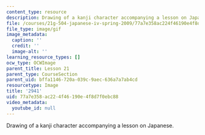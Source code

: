 ```yaml
---
content_type: resource
description: Drawing of a kanji character accompanying a lesson on Japanese.
file: /courses/21g-504-japanese-iv-spring-2009/77a7e358ac224f46190e4f8d7f0ebc88_2941.gif
file_type: image/gif
image_metadata:
  caption: ''
  credit: ''
  image-alt: ''
learning_resource_types: []
ocw_type: OCWImage
parent_title: Lesson 21
parent_type: CourseSection
parent_uid: bffa1146-720a-039c-9aec-636a7a7ab4cd
resourcetype: Image
title: '2941'
uid: 77a7e358-ac22-4f46-190e-4f8d7f0ebc88
video_metadata:
  youtube_id: null
---
```

Drawing of a kanji character accompanying a lesson on Japanese.